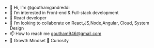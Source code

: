 - 👋 Hi, I’m @gouthamgandreddi
- 👀 I’m interested in Front-end & Full-stack development
- 🌱 React developer
- 💞️ I’m looking to collaborate on React,JS,Node,Angular, Cloud, System Design 
- 📫 How to reach me goutham946@gmail.com
- 🌱 Growth Mindset  🧐 Curiosity 

<!---
gouthamgandreddi/gouthamgandreddi is a ✨ special ✨ repository because its `README.md` (this file) appears on your GitHub profile.
You can click the Preview link to take a look at your changes.
--->
